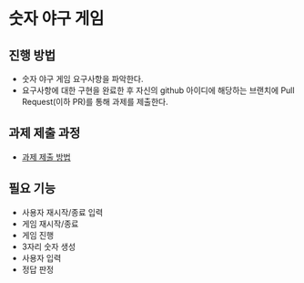 # 숫자 야구 게임
## 진행 방법
* 숫자 야구 게임 요구사항을 파악한다.
* 요구사항에 대한 구현을 완료한 후 자신의 github 아이디에 해당하는 브랜치에 Pull Request(이하 PR)를 통해 과제를 제출한다.

## 과제 제출 과정
* [과제 제출 방법](https://github.com/next-step/nextstep-docs/tree/master/precourse)

## 필요 기능
* 사용자 재시작/종료 입력
* 게임 재시작/종료
* 게임 진행
* 3자리 숫자 생성
* 사용자 입력
* 정답 판정
